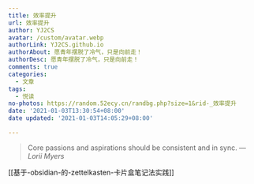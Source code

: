 ```yaml
---
title: 效率提升
url: 效率提升
author: YJ2CS
avatar: /custom/avatar.webp
authorLink: YJ2CS.github.io
authorAbout: 愿青年摆脱了冷气，只是向前走！
authorDesc: 愿青年摆脱了冷气，只是向前走！
comments: true
categories:
  - 文章
tags:
  - 悦读
no-photos: https://random.52ecy.cn/randbg.php?size=1&rid-_效率提升
date: '2021-01-03T13:30:54+08:00'
date updated: '2021-01-03T14:05:29+08:00'

---
```


> Core passions and aspirations should be consistent and in sync.
> — <cite>Lorii Myers</cite>

[[基于-obsidian-的-zettelkasten-卡片盒笔记法实践]]
